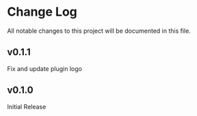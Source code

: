 # Change Log

All notable changes to this project will be documented in this file.

## v0.1.1

Fix and update plugin logo

## v0.1.0

Initial Release
